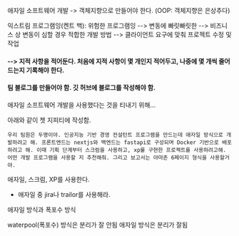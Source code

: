 
애자일 소프트웨어 개발
-> 객체지향으로 만들어야 한다. (OOP: 객체지향은 은상추다)


익스트림 프로그램잉(켄트 백): 위험한 프로그램잉
--> 변동에 빠릿빠릿한 
--> 비즈니스 상 변동이 심할 경우 적합한 개발 방법
--> 클라이언트 요구에 맞춰 프로젝트 수정 및 작업
#### --> 지적 사항을 적어둔다. 처음에 지적 사항이 몇 개인지 적어두고, 나중에 몇 개씩 줄어드는지 기록해야 한다.

#### 팀 블로그를 만들어야 함. 깃 허브에 블로그를 작성해야 함.


애자일 소프트웨어 개발을 사용했다는 것을 티내기 위해...

아래와 같이 쳇 지피티에 작성함.

```
우리 팀원은 두명이야. 인공지능 기반 경영 컨설턴트 프로그램을 만드는데 애자일 방식으로 개발하려고 해. 프론트엔드는 nextjs와 백엔드는 fastapi로 구성되며 Docker 기반으로 배포하려고 해. 이때 기획 단계부터 스크럼을 사용하고, xp룰 구현한 프로젝트를 사용하려고해. 어떤 개발 프로그램을 사용할 지 추천해줘. 그리고 보고서는 아마존 6페이지 형식을 사용할거야.
```

애자일, 스크럼,  XP를 사용한다. 

- 애자일 중 jira나 trailor를 사용해라.




애자일 방식과 폭포수 방식

waterpool(폭포수) 방식은 분리가 잘 안됨
애자일 방식은 분리가 잘됨




